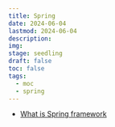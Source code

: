 ```yaml
---
title: Spring
date: 2024-06-04 
lastmod: 2024-06-04 
description: 
img: 
stage: seedling
draft: false
toc: false
tags:
  - moc
  - spring 
---
```


- [What is Spring framework](https://www.marcobehler.com/guides/spring-framework)

